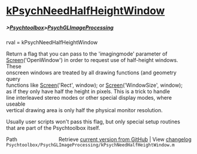 # [kPsychNeedHalfHeightWindow](kPsychNeedHalfHeightWindow)
##### >[Psychtoolbox](Psychtoolbox)>[PsychGLImageProcessing](PsychGLImageProcessing)

rval = kPsychNeedHalfHeightWindow  
  
Return a flag that you can pass to the 'imagingmode' parameter of  
[Screen](Screen)('OpenWindow') in order to request use of half-height windows. These  
onscreen windows are treated by all drawing functions (and geometry query  
functions like [Screen](Screen)('Rect', window); or [Screen](Screen)('WindowSize', window);  
as if they only have half the height in pixels. This is a trick to handle  
line interleaved stereo modes or other special display modes, where useable  
vertical drawing area is only half the physical monitor resolution.  
  
Usually user scripts won't pass this flag, but only special setup routines  
that are part of the Psychtoolbox itself.  
  




<div class="code_header" style="text-align:right;">
  <span style="float:left;">Path&nbsp;&nbsp;</span> <span class="counter">Retrieve <a href=
  "https://raw.github.com/Psychtoolbox-3/Psychtoolbox-3/beta/Psychtoolbox/PsychGLImageProcessing/kPsychNeedHalfHeightWindow.m">current version from GitHub</a> | View <a href=
  "https://github.com/Psychtoolbox-3/Psychtoolbox-3/commits/beta/Psychtoolbox/PsychGLImageProcessing/kPsychNeedHalfHeightWindow.m">changelog</a></span>
</div>
<div class="code">
  <code>Psychtoolbox/PsychGLImageProcessing/kPsychNeedHalfHeightWindow.m</code>
</div>

